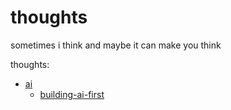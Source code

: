 # thoughts

sometimes i think and maybe it can make you think

thoughts:

- [ai](/ai/)
    - [building-ai-first](/ai/building-ai-first.md)
